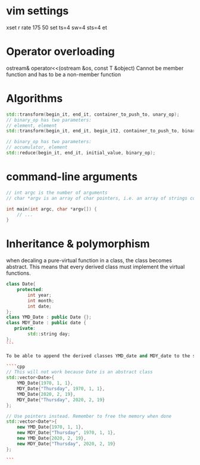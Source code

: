 # vim settings
xset r rate 175 50
set ts=4 sw=4 sts=4 et

# Operator overloading
ostream& operator<<(ostream &os, const T &object)
Cannot be member function and has to be a non-member function

# Algorithms
```cpp
std::transform(begin_it, end_it, container_to_push_to, unary_op);
// binary_op has two parameters:
// element, element
std::transform(begin_it, end_it, begin_it2, container_to_push_to, binary_op);

// binary_op has two parameters:
// accumulator, element
std::reduce(begin_it, end_it, initial_value, binary_op);
```

# command-line arguments
```cpp
// int argc is the number of arguments
// char *argv is an array of char pointers, i.e. an array of strings containing the arguments

int main(int argc, char *argv[]) {
    // ...
}
```

# Inheritance & polymorphism
when decaling a pure-virtual function in a class, the class becomes abstract. This means that every derived class must implement the virtual functions.

````cpp
class Date{
    protected:
        int year;
        int month;
        int date;
};
class YMD_Date : public Date {};
class MDY_Date : public date {
   private:
        std::string day;
};
```

To be able to append the derived classes YMD_date and MDY_date to the same container without slicing pointers must be used instead;

````cpp
// This will not work because Date is an abstract class
std::vector<Date>{
    YMD_Date{1970, 1, 1},
    MDY_Date{"Thursday", 1970, 1, 1},
    YMD_Date{2020, 2, 19},
    MDY_Date{"Thursday", 2020, 2, 19}
};

// Use pointers instead. Remember to free the memory when done
std::vector<Date*>{
    new YMD_Date{1970, 1, 1},
    new MDY_Date{"Thursday", 1970, 1, 1},
    new YMD_Date{2020, 2, 19},
    new MDY_Date{"Thursday", 2020, 2, 19}
};

```
